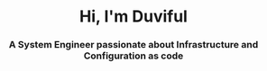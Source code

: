 <h1 align="center">Hi, I'm Duviful</h1>
<h3 align="center">A System Engineer passionate about Infrastructure and Configuration as code</h3>
